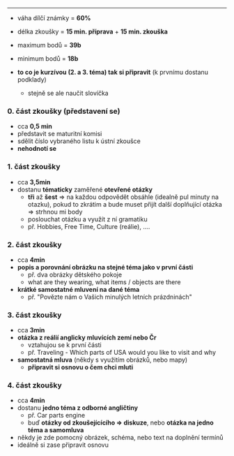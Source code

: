 ----
- váha dílčí známky = **60%**
- délka zkoušky = **15 min.  příprava** + **15 min. zkouška**
- maximum bodů = **39b**
- minimum bodů = **18b**

- **to co je kurzívou (2. a 3. téma) tak si připravit** (k prvnímu dostanu podklady)
	- stejně se ale naučit slovíčka

### 0. část zkoušky (představení se)

- cca **0,5 min**
- představit se maturitní komisi
- sdělit číslo vybraného listu k ústní zkoušce
- **nehodnotí se**

### 1. část zkoušky

- cca **3,5min**
- dostanu **tématicky** zaměřené **otevřené otázky**
	- **tři** až **šest** => na každou odpovědět obsáhle (idealně pul minuty na otazku), pokud to zkrátim a bude muset přijít další doplňující otázka => strhnou mi body
	- poslouchat otázku a využít z ní gramatiku
	- př. Hobbies, Free Time, Culture (reálie), ....


### 2. část zkoušky

- cca **4min**
- **popis a porovnání obrázku na stejné téma jako v první části**
	- př. dva obrázky dětského pokoje
	- what are they wearing, what items / objects are there
- **krátké samostatné mluvení na dané téma**
	- př. "Povězte nám o Vašich minulých letních prázdninách"

### 3. část zkoušky

- cca **3min**
- **otázka z reálií anglicky mluvících zemí nebo Čr**
	- vztahujou se k první části
	- př. Traveling - Which parts of USA would you like to visit and why
- **samostatná mluva** (někdy s využitím obrázků, nebo mapy)
	- **připravit si osnovu o čem chci mluti**

### 4. část zkoušky

- cca **4min**
- dostanu **jedno téma z odborné angličtiny**
	- př. Car parts engine
	- buď **otázky od zkoušejícícího => diskuze**, nebo **otázka na jedno téma a samomluva**
- někdy je zde pomocný obrázek, schéma, nebo text na doplnění termínů
- ideálně si zase připravit osnovu

